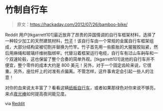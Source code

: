 # 竹制自行车

> 原文：<https://hackaday.com/2012/07/26/bamboo-bike/>

Reddit 用户[tkgarrett101]最近放弃了昂贵的异国情调的自行车框架材料，选择了一种较少加工的天然建筑材料，[竹子](http://imgur.com/a/SbtRy)！该自行车由一个常规的金属自行车框架组成，大部分结构梁被切割并替换为竹竿。竹子首先用一些膨胀的大猩猩胶贴紧，然后用麻绳和玻璃纤维树脂绑牢。代替沿着框架运行电缆，自行车有过山车~~刹车~~和一个双速轮毂，这也保留了整个合奏的简单外观。[tkgarrett101]说他的自行车并不便宜，整个零件的成本大约是 800 美元！另外，对于一个固定齿轮来说，它很重。另外，座位杆上的对准有点偏离。不管怎样，这件事肯定会引起一些人的注意！

对你的血来说太丰富了？看看这辆[纸板自行车](http://hackaday.com/2012/07/26/bike-made-from-cardboard-is-too-cheap-to-steal/)，或者如果那绿色对你来说不够亮，来点[夜光棒](http://hackaday.com/2012/07/21/diy-globars-for-nighttime-bike-visibility/)如何提高夜间能见度。

via [Reddit](http://www.reddit.com/r/pics/comments/x4mg0/i_built_this_last_year_thought_i_would_share/)